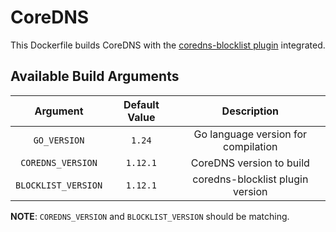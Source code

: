 # CoreDNS

This Dockerfile builds CoreDNS with the [coredns-blocklist plugin](https://github.com/relekang/coredns-blocklist) integrated.

## Available Build Arguments

|       Argument      | Default Value |             Description             |
|:-------------------:|:-------------:|:-----------------------------------:|
| `GO_VERSION`        | `1.24`        | Go language version for compilation |
| `COREDNS_VERSION`   | `1.12.1`      | CoreDNS version to build            |
| `BLOCKLIST_VERSION` | `1.12.1`      | coredns-blocklist plugin version    |

**NOTE**: `COREDNS_VERSION` and `BLOCKLIST_VERSION` should be matching.

